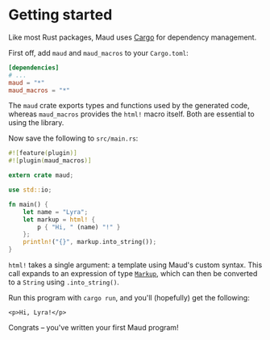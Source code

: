 # Getting started

Like most Rust packages, Maud uses [Cargo] for dependency management.

[Cargo]: https://crates.io/

First off, add `maud` and `maud_macros` to your `Cargo.toml`:

```toml
[dependencies]
# ...
maud = "*"
maud_macros = "*"
```

The `maud` crate exports types and functions used by the generated code, whereas `maud_macros` provides the `html!` macro itself. Both are essential to using the library.

Now save the following to `src/main.rs`:

```rust
#![feature(plugin)]
#![plugin(maud_macros)]

extern crate maud;

use std::io;

fn main() {
    let name = "Lyra";
    let markup = html! {
        p { "Hi, " (name) "!" }
    };
    println!("{}", markup.into_string());
}
```

`html!` takes a single argument: a template using Maud's custom syntax. This call expands to an expression of type [`Markup`][Markup], which can then be converted to a `String` using `.into_string()`.

[Markup]: https://docs.rs/maud/*/maud/type.Markup.html

Run this program with `cargo run`, and you'll (hopefully) get the following:

```
<p>Hi, Lyra!</p>
```

Congrats – you've written your first Maud program!
